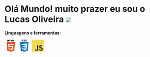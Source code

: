 # Olá Mundo! muito prazer eu sou o Lucas Oliveira <img src=https://github.com/TheDudeThatCode/TheDudeThatCode/blob/master/Assets/Earth.gif width="30">





**Linguagens e ferramentas:**  

<p align="left">
<img src="https://raw.githubusercontent.com/devicons/devicon/master/icons/html5/html5-original-wordmark.svg" alt="html5" width="40" height="40"/> 
<img src="https://raw.githubusercontent.com/devicons/devicon/master/icons/css3/css3-original-wordmark.svg" alt="css3" width="40" height="40"/> 
<img src="https://raw.githubusercontent.com/devicons/devicon/master/icons/javascript/javascript-original.svg" alt="javascript" width="40" height="40"/> 
</p>






